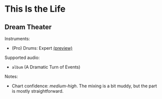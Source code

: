 # This Is the Life

## Dream Theater

Instruments:

  * (Pro) Drums: Expert
    [(preview)](http://pages.cs.wisc.edu/~tolly/customs/?artist=dream-theater&title=this-is-the-life)

Supported audio:

  * `album` (A Dramatic Turn of Events)

Notes:

  * Chart confidence: *medium-high*. The mixing is a bit muddy, but the part
    is mostly straightforward.
